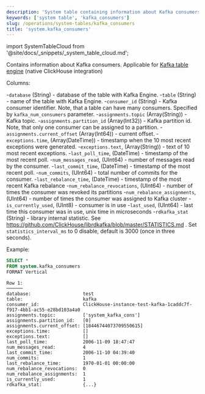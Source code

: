 ```yaml
---
description: 'System table containing information about Kafka consumers.'
keywords: ['system table', 'kafka_consumers']
slug: /operations/system-tables/kafka_consumers
title: 'system.kafka_consumers'
---
```


import SystemTableCloud from '@site/docs/_snippets/_system_table_cloud.md';

<SystemTableCloud/>

Contains information about Kafka consumers.
Applicable for [Kafka table engine](../../engines/table-engines/integrations/kafka) (native ClickHouse integration)

Columns:

-`database` (String) - database of the table with Kafka Engine.
-`table` (String) - name of the table with Kafka Engine.
-`consumer_id` (String) - Kafka consumer identifier. Note, that a table can have many consumers. Specified by `kafka_num_consumers` parameter.
-`assignments.topic` (Array(String)) - Kafka topic.
-`assignments.partition_id` (Array(Int32)) - Kafka partition id. Note, that only one consumer can be assigned to a partition.
-`assignments.current_offset` (Array(Int64)) - current offset.
-`exceptions.time`, (Array(DateTime)) - timestamp when the 10 most recent exceptions were generated.
-`exceptions.text`, (Array(String)) - text of 10 most recent exceptions.
-`last_poll_time`, (DateTime) - timestamp of the most recent poll.
-`num_messages_read`, (UInt64) - number of messages read by the consumer.
-`last_commit_time`, (DateTime) - timestamp of the most recent poll.
-`num_commits`, (UInt64) - total number of commits for the consumer.
-`last_rebalance_time`, (DateTime) - timestamp of the most recent Kafka rebalance
-`num_rebalance_revocations`, (UInt64) - number of times the consumer was revoked its partitions
-`num_rebalance_assignments`, (UInt64) - number of times the consumer was assigned to Kafka cluster
-`is_currently_used`, (UInt8) - consumer is in use
-`last_used`, (UInt64) - last time this consumer was in use, unix time in microseconds
-`rdkafka_stat` (String) - library internal statistic. See <https://github.com/ClickHouse/librdkafka/blob/master/STATISTICS.md> . Set `statistics_interval_ms` to 0 disable, default is 3000 (once in three seconds).

Example:

```sql
SELECT *
FROM system.kafka_consumers
FORMAT Vertical
```

```text
Row 1:
──────
database:                   test
table:                      kafka
consumer_id:                ClickHouse-instance-test-kafka-1caddc7f-f917-4bb1-ac55-e28bd103a4a0
assignments.topic:          ['system_kafka_cons']
assignments.partition_id:   [0]
assignments.current_offset: [18446744073709550615]
exceptions.time:            []
exceptions.text:            []
last_poll_time:             2006-11-09 18:47:47
num_messages_read:          4
last_commit_time:           2006-11-10 04:39:40
num_commits:                1
last_rebalance_time:        1970-01-01 00:00:00
num_rebalance_revocations:  0
num_rebalance_assignments:  1
is_currently_used:          1
rdkafka_stat:               {...}

```
